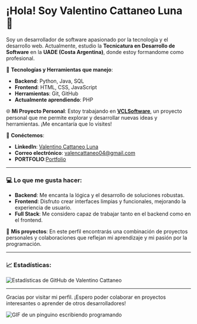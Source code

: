# ¡Hola! Soy Valentino Cattaneo Luna 👋

Soy un desarrollador de software apasionado por la tecnología y el desarrollo web. Actualmente, estudio la **Tecnicatura en Desarrollo de Software** en la **UADE (Costa Argentina)**, donde estoy formandome como profesional.

🔧 **Tecnologías y Herramientas que manejo**:
- **Backend**: Python, Java, SQL
- **Frontend**: HTML, CSS, JavaScript
- **Herramientas**: Git, GitHub
- **Actualmente aprendiendo**: PHP

🌐 **Mi Proyecto Personal**:
Estoy trabajando en **[VCLSoftware](https://www.vclsoftware.com)**, un proyecto personal que me permite explorar y desarrollar nuevas ideas y herramientas. ¡Me encantaría que lo visites!

🔗 **Conéctemos**:
- **LinkedIn**: [Valentino Cattaneo Luna](https://www.linkedin.com/in/valentino-cattaneo-luna-b6116926a/)
- **Correo electrónico**: [valencattaneo04@gmail.com](mailto:valencattaneo04@gmail.com)
- **PORTFOLIO**:[Portfolio](https://valentinocattaneoluna.github.io/portfolio_tpo_aplicaciones_interactivas/](https://v0-desarrollo-de-portfolio-fql758qcz.vercel.app))

---

### 💻 Lo que me gusta hacer:
- **Backend**: Me encanta la lógica y el desarrollo de soluciones robustas.
- **Frontend**: Disfruto crear interfaces limpias y funcionales, mejorando la experiencia de usuario.
- **Full Stack**: Me considero capaz de trabajar tanto en el backend como en el frontend.

🚀 **Mis proyectos**:
En este perfil encontrarás una combinación de proyectos personales y colaboraciones que reflejan mi aprendizaje y mi pasión por la programación.

---

### 📈 Estadísticas:

![Estadísticas de GitHub de Valentino Cattaneo](https://github-readme-stats.vercel.app/api?username=ValentinoCattaneoLuna&show_icons=true&hide_title=true&count_private=true&hide=prs)

---

Gracias por visitar mi perfil. ¡Espero poder colaborar en proyectos interesantes o aprender de otros desarrolladores!

![GIF de un pinguino escribiendo programando](https://media3.giphy.com/media/v1.Y2lkPTc5MGI3NjExY3k0dmlyNmp4dGFpOHJsMWtwbmt4aDY4NnFlc3NhMXBub3V6OGhkciZlcD12MV9pbnRlcm5hbF9naWZfYnlfaWQmY3Q9Zw/2IudUHdI075HL02Pkk/giphy.webp)
